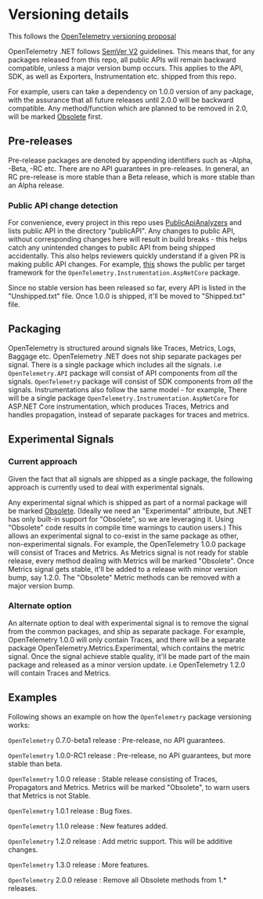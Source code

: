 # Versioning details

This follows the [OpenTelemetry versioning proposal](https://github.com/open-telemetry/oteps/pull/143/files)

OpenTelemetry .NET follows [SemVer V2](https://semver.org/spec/v2.0.0.html)
guidelines. This means that, for any packages released from this repo, all
public APIs will remain backward compatible, unless a major version bump occurs.
This applies to the API, SDK, as well as Exporters, Instrumentation etc. shipped
from this repo.

For example, users can take a dependency on 1.0.0 version of any package, with
the assurance that all future releases until 2.0.0 will be backward compatible.
Any method/function which are planned to be removed in 2.0, will be marked
[Obsolete](https://docs.microsoft.com/dotnet/api/system.obsoleteattribute)
first.

## Pre-releases

Pre-release packages are denoted by appending identifiers such as
-Alpha, -Beta, -RC
etc. There are no API guarantees in pre-releases. In general, an RC pre-release
is more stable than a Beta release, which is more stable than an Alpha release.

### Public API change detection

For convenience, every project in this repo uses
[PublicApiAnalyzers](https://github.com/dotnet/roslyn-analyzers/tree/master/src/PublicApiAnalyzers)
and lists public API in the directory "publicAPI". Any changes to public API,
without corresponding changes here will result in build breaks - this helps
catch any unintended changes to public API from being shipped accidentally. This
also helps reviewers quickly understand if a given PR is making public API
changes. For example,
[this](https://github.com/open-telemetry/opentelemetry-dotnet/tree/master/src/OpenTelemetry.Instrumentation.AspNetCore/.publicApi)
shows the public per target framework for the
`OpenTelemetry.Instrumentation.AspNetCore` package.

Since no stable version has been released so far, every API is listed in the
"Unshipped.txt" file. Once 1.0.0 is shipped, it'll be moved to "Shipped.txt"
file.

## Packaging

OpenTelemetry is structured around signals like Traces, Metrics, Logs, Baggage
etc. OpenTelemetry .NET does not ship separate packages per signal. There is a
single package which includes all the signals. i.e `OpenTelemetry.API` package
will consist of API components from *all* the signals. `OpenTelemetry` package
will consist of SDK components from *all* the signals. Instrumentations also
follow the same model - for example, There will be a single package
`OpenTelemetry.Instrumentation.AspNetCore` for ASP.NET Core instrumentation,
which produces Traces, Metrics and handles propagation, instead of separate
packages for traces and metrics.

## Experimental Signals

### Current approach

Given the fact that all signals are shipped as a single package, the following
approach is currently used to deal with experimental signals.

Any experimental signal which is shipped as part of a normal package will be
marked
[Obsolete](https://docs.microsoft.com/dotnet/api/system.obsoleteattribute).
(Ideally we need an "Experimental" attribute, but .NET has only built-in support
for "Obsolete", so we are leveraging it. Using "Obsolete" code results in
compile time warnings to caution users.) This allows an experimental signal to
co-exist in the same package as other, non-experimental signals. For example,
the OpenTelemetry 1.0.0 package will consist of Traces and Metrics. As Metrics
signal is not ready for stable release, every method dealing with Metrics will
be marked "Obsolete". Once Metrics signal gets stable, it'll be added to a
release with minor version bump, say 1.2.0. The "Obsolete" Metric methods can be
removed with a major version bump.

### Alternate option

An alternate option to deal with experimental signal is to remove the signal
from the common packages, and ship as separate package. For example,
OpenTelemetry 1.0.0 will only contain Traces, and there will be a separate
package OpenTelemetry.Metrics.Experimental, which contains the metric signal.
Once the signal achieve stable quality, it'll be made part of the main package
and released as a minor version update. i.e OpenTelemetry 1.2.0 will contain
Traces and Metrics.

## Examples

Following shows an example on how the `OpenTelemetry` package versioning works:

`OpenTelemetry` 0.7.0-beta1 release : Pre-release, no API guarantees.

`OpenTelemetry` 1.0.0-RC1 release : Pre-release, no API guarantees, but more
stable than beta.

`OpenTelemetry` 1.0.0 release : Stable release consisting of Traces, Propagators
and Metrics. Metrics will be marked "Obsolete", to warn users that Metrics is
not Stable.

`OpenTelemetry` 1.0.1 release : Bug fixes.

`OpenTelemetry` 1.1.0 release : New features added.

`OpenTelemetry` 1.2.0 release : Add metric support. This will be additive changes.

`OpenTelemetry` 1.3.0 release : More features.

`OpenTelemetry` 2.0.0 release : Remove all Obsolete methods from 1.* releases.
